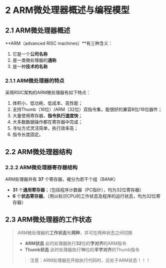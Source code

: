# 2 ARM微处理器概述与编程模型

## 2.1 ARM微处理器概述

**ARM（advanced RISC machines）**有三种含义：

1. 它是一个**公司名称**
2. 是一类微处理器的**通称**
3. 是一种**技术的名称**

### 2.1.1 ARM微处理器的特点

采用RSIC架构的ARM微处理器有如下特点：

1. 体积小、低功耗、低成本、高性能；
2. 支持Thumb（16位）/ARM（32位）双指令集，能很好的兼容8位/16位器件；
3. 大量使用寄存器，**指令执行速度快**；
4. 大多数数据操作都在寄存器中完成；
5. 寻址方式灵活简单，执行效率高；
6. 指令长度固定。

## 2.2 ARM微处理器结构

### 2.2.2 ARM微处理器寄存器结构

ARM处理器共有 **37** 个寄存器，被分为若干个组（BANK）

* **31** 个**通用寄存器**；（包括程序计数器（PC指针），均为32位寄存器）
* **6** 个**状态寄存器**。（用以标识CPU的工作状态及程序的运行状态，均为32位寄存器）

## 2.3 ARM微处理器的工作状态

> ARM微处理器的**工作状态**有**两种**，并可在两种状态之间切换
> * **ARM状态**    此时处理器执行**32**位的**字对齐**的ARM指令
> * **Thumb状态**  此时处理器执行**16**位的**半字对齐**的Thumb指令
> > 注意：ARM处理器在开始执行代码时，应处于ARM状态！！！
